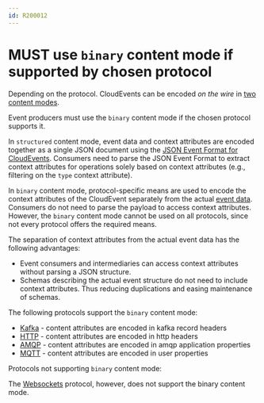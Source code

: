 ```yaml
---
id: R200012
---
```


# MUST use `binary` content mode if supported by chosen protocol

Depending on the protocol. CloudEvents can be encoded _on the wire_ in [two content modes](https://github.com/cloudevents/spec/blob/main/cloudevents/spec.md#message).

Event producers must use the `binary` content mode if the chosen protocol supports it.

In `structured` content mode, event data and context attributes are encoded together as a single JSON document using the [JSON Event Format for CloudEvents](https://github.com/cloudevents/spec/blob/main/cloudevents/formats/json-format.md).
Consumers need to parse the JSON Event Format to extract context attributes for operations solely based on context attributes (e.g., filtering on the `type` context attribute).

In `binary` content mode, protocol-specific means are used to encode the context attributes of the CloudEvent separately from the actual [event data](https://github.com/cloudevents/spec/blob/main/cloudevents/spec.md#event-data).
Consumers do not need to parse the payload to access context attributes. However, the `binary` content mode cannot be used on all protocols, since not every protocol offers the required means.

The separation of context attributes from the actual event data has the following advantages:

- Event consumers and intermediaries can access context attributes without parsing a JSON structure.
- Schemas describing the actual event structure do not need to include context attributes. Thus reducing duplications and easing maintenance of schemas.

The following protocols support the `binary` content mode:

- [Kafka](https://github.com/cloudevents/spec/blob/main/cloudevents/bindings/kafka-protocol-binding.md#32-binary-content-mode) - content attributes are encoded in kafka record headers
- [HTTP](https://github.com/cloudevents/spec/blob/main/cloudevents/bindings/http-protocol-binding.md#31-binary-content-mode) - content attributes are encoded in http headers
- [AMQP](https://github.com/cloudevents/spec/blob/main/cloudevents/bindings/amqp-protocol-binding.md#31-binary-content-mode) - content attributes are encoded in amqp application properties
- [MQTT](https://github.com/cloudevents/spec/blob/main/cloudevents/bindings/mqtt-protocol-binding.md#31-binary-content-mode) - content attributes are encoded in user properties

Protocols not supporting `binary` content mode:

The [Websockets](https://github.com/cloudevents/spec/blob/main/cloudevents/bindings/websockets-protocol-binding.md#13-content-modes) protocol, however, does not support the binary content mode.
